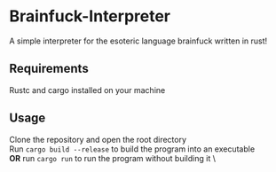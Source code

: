 # Brainfuck-Interpreter
A simple interpreter for the esoteric language brainfuck written in rust!

## Requirements
Rustc and cargo installed on your machine

## Usage
Clone the repository and open the root directory \
Run `cargo build --release` to build the program into an executable \
 **OR** run `cargo run` to run the program without building it \
